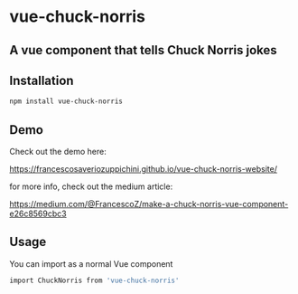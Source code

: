 # vue-chuck-norris
## A vue component that tells Chuck Norris jokes


## Installation

```bash
npm install vue-chuck-norris
```

## Demo

Check out the demo here:

https://francescosaveriozuppichini.github.io/vue-chuck-norris-website/

for more info, check out the medium article:

https://medium.com/@FrancescoZ/make-a-chuck-norris-vue-component-e26c8569cbc3

## Usage

You can import as a normal Vue component

```bash
import ChuckNorris from 'vue-chuck-norris'
```
